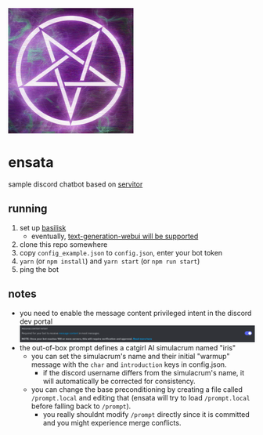 <img src="images/logo.png" width="256"/>

# ensata

sample discord chatbot based on [servitor](https://github.com/dithercat/servitor)

## running

1. set up [basilisk](https://github.com/dithercat/basilisk)
   - eventually, [text-generation-webui will be supported](https://github.com/dithercat/servitor/issues/1)
2. clone this repo somewhere
3. copy `config_example.json` to `config.json`, enter your bot token
4. `yarn` (or `npm install`) and `yarn start` (or `npm run start`)
5. ping the bot

## notes

- you need to enable the message content privileged intent in the discord dev
  portal
  ![](images/messagecontent.png)
- the out-of-box prompt defines a catgirl AI simulacrum named "iris"
  - you can set the simulacrum's name and their initial "warmup" message with
    the `char` and `introduction` keys in config.json.
    - if the discord username differs from the simulacrum's name, it will
      automatically be corrected for consistency.
  - you can change the base preconditioning by creating a file called
    `/prompt.local` and editing that (ensata will try to load `/prompt.local`
    before falling back to `/prompt`).
    - you really shouldnt modify `/prompt` directly since it is committed and
      you might experience merge conflicts.